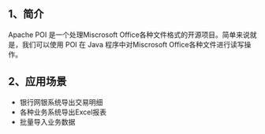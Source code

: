 ## 1、简介

Apache POI 是一个处理Miscrosoft Office各种文件格式的开源项目。简单来说就是，我们可以使用 POI 在 Java 程序中对Miscrosoft Office各种文件进行读写操作。

## 2、应用场景

- 银行网银系统导出交易明细
- 各种业务系统导出Excel报表
- 批量导入业务数据